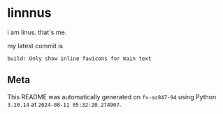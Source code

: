 # linnnus

i am linus. that's me.

my latest commit is

```
build: Only show inline favicons for main text
```

## Meta

This README was automatically generated on `fv-az847-94` using Python
`3.10.14` at `2024-08-11 05:32:20.274907`.
